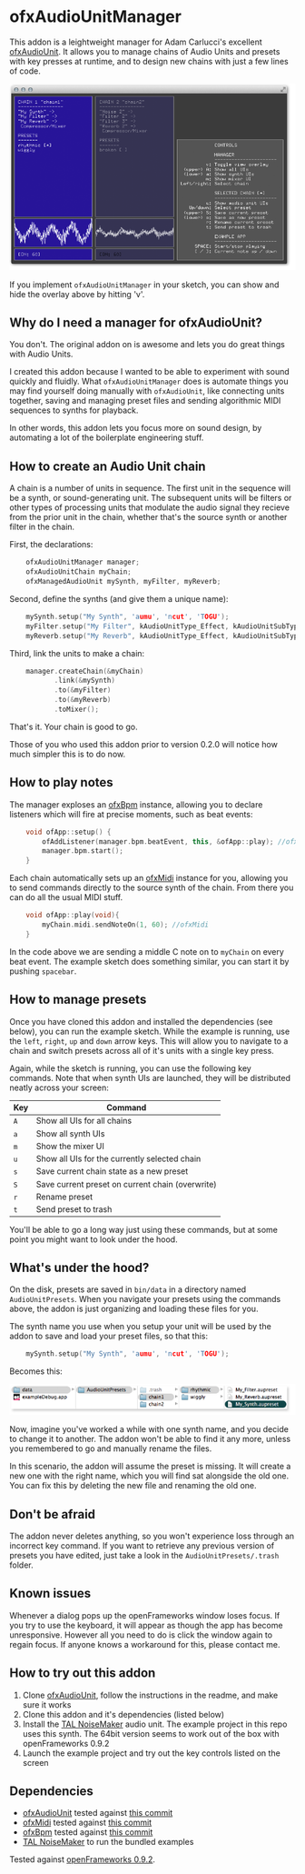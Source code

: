ofxAudioUnitManager
===================
This addon is a leightweight manager for Adam Carlucci's excellent [ofxAudioUnit](https://github.com/admsyn/ofxAudioUnit). It allows you to manage chains of Audio Units and presets with key presses at runtime, and to design new chains with just a few lines of code.

![A screenshot of ofxAudioUnitManager](images/ofxAudioUnitManager.png)

If you implement `ofxAudioUnitManager` in your sketch, you can show and hide the overlay above by hitting 'v'.

Why do I need a manager for ofxAudioUnit?
-----------------------------------------
You don't. The original addon on is awesome and lets you do great things with Audio Units.

I created this addon because I wanted to be able to experiment with sound quickly and fluidly. What `ofxAudioUnitManager` does is automate things you may find yourself doing manually with `ofxAudioUnit`, like connecting units together, saving and managing preset files and sending algorithmic MIDI sequences to synths for playback.

In other words, this addon lets you focus more on sound design, by automating a lot of the boilerplate engineering stuff.

How to create an Audio Unit chain
---------------------------------
A chain is a number of units in sequence. The first unit in the sequence will be a synth, or sound-generating unit. The subsequent units will be filters or other types of processing units that modulate the audio signal they recieve from the prior unit in the chain, whether that's the source synth or another filter in the chain.

First, the declarations:
```cpp
    ofxAudioUnitManager manager;
    ofxAudioUnitChain myChain;
    ofxManagedAudioUnit mySynth, myFilter, myReverb;
```

Second, define the synths (and give them a unique name):
```cpp
    mySynth.setup("My Synth", 'aumu', 'ncut', 'TOGU');
    myFilter.setup("My Filter", kAudioUnitType_Effect, kAudioUnitSubType_LowPassFilter);
    myReverb.setup("My Reverb", kAudioUnitType_Effect, kAudioUnitSubType_MatrixReverb);
```

Third, link the units to make a chain:
```cpp
    manager.createChain(&myChain)
           .link(&mySynth)
           .to(&myFilter)
           .to(&myReverb)
           .toMixer();
```

That's it. Your chain is good to go.

Those of you who used this addon prior to version 0.2.0 will notice how much simpler this is to do now.

How to play notes
-----------------
The manager exploses an [ofxBpm](https://github.com/mirrorboy714/ofxBpm) instance, allowing you to declare listeners which will fire at precise moments, such as beat events:

```cpp
    void ofApp::setup() {
        ofAddListener(manager.bpm.beatEvent, this, &ofApp::play); //ofxBpm
        manager.bpm.start();
    }
```

Each chain automatically sets up an [ofxMidi](https://github.com/danomatika/ofxMidi) instance for you, allowing you to send commands directly to the source synth of the chain. From there you can do all the usual MIDI stuff.

```cpp
    void ofApp::play(void){
        myChain.midi.sendNoteOn(1, 60); //ofxMidi
    }
```

In the code above we are sending a middle C note on to `myChain` on every beat event. The example sketch does something similar, you can start it by pushing `spacebar`.

How to manage presets
---------------------
Once you have cloned this addon and installed the dependencies (see below), you can run the example sketch. While the example is running, use the `left`, `right`, `up` and `down` arrow keys. This will allow you to navigate to a chain and switch presets across all of it's units with a single key press.

Again, while the sketch is running, you can use the following key commands. Note that when synth UIs are launched, they will be distributed neatly across your screen:

Key | Command
--- | -------
`A` | Show all UIs for all chains
`a` | Show all synth UIs
`m` | Show the mixer UI
`u` | Show all UIs for the currently selected chain
`s` | Save current chain state as a new preset
`S` | Save current preset on current chain (overwrite)
`r` | Rename preset
`t` | Send preset to trash

You'll be able to go a long way just using these commands, but at some point you might want to look under the hood.

What's under the hood?
----------------------
On the disk, presets are saved in `bin/data` in a directory named `AudioUnitPresets`. When you navigate your presets using the commands above, the addon is just organizing and loading these files for you.

The synth name you use when you setup your unit will be used by the addon to save and load your preset files, so that this:

```cpp
    mySynth.setup("My Synth", 'aumu', 'ncut', 'TOGU');
```

Becomes this:

![How the filesystem is organised](images/finder.png)

Now, imagine you've worked a while with one synth name, and you decide to change it to another. The addon won't be able to find it any more, unless you remembered to go and manually rename the files.

In this scenario, the addon will assume the preset is missing. It will create a new one with the right name, which you will find sat alongside the old one. You can fix this by deleting the new file and renaming the old one.

Don't be afraid
---------------

The addon never deletes anything, so you won't experience loss through an incorrect key command. If you want to retrieve any previous version of presets you have edited, just take a look in the `AudioUnitPresets/.trash` folder.

Known issues
------------
Whenever a dialog pops up the openFrameworks window loses focus. If you try to use the keyboard, it will appear as though the app has become unresponsive. However all you need to do is click the window again to regain focus. If anyone knows a workaround for this, please contact me.

How to try out this addon
-------------------------
1. Clone [ofxAudioUnit](https://github.com/admsyn/ofxAudioUnit), follow the instructions in the readme, and make sure it works
2. Clone this addon and it's dependencies (listed below)
3. Install the [TAL NoiseMaker](http://kunz.corrupt.ch/products/tal-noisemaker) audio unit. The example project in this repo uses this synth. The 64bit version seems to work out of the box with openFrameworks 0.9.2
3. Launch the example project and try out the key controls listed on the screen

Dependencies
------------
- [ofxAudioUnit](https://github.com/admsyn/ofxAudioUnit) tested against [this commit](https://github.com/admsyn/ofxAudioUnit/commit/f649c84e61cc254cdf095111ce453af49d26e710)
- [ofxMidi](https://github.com/danomatika/ofxMidi) tested against [this commit](https://github.com/danomatika/ofxMidi/commit/06c6785cb767f3c0ea9cd7f2e16145d0203e7f81)
- [ofxBpm](https://github.com/mirrorboy714/ofxBpm) tested against [this commit](https://github.com/mirrorboy714/ofxBpm/commit/0a958858b86810b49469f5af6c00b55c64c2bdac)
- [TAL NoiseMaker](http://kunz.corrupt.ch/products/tal-noisemaker) to run the bundled examples

Tested against [openFrameworks 0.9.2](http://openframeworks.cc/download/).
